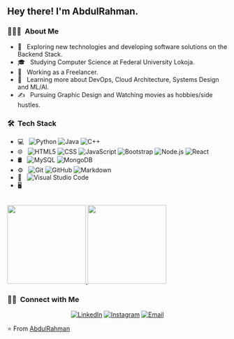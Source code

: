 <h2> Hey there! I'm AbdulRahman.</h2>

<h3> 👨🏻‍💻 &nbsp;About Me </h3>

- 🤔 &nbsp; Exploring new technologies and developing software solutions on the Backend Stack.
- 🎓 &nbsp; Studying Computer Science at Federal University Lokoja.
- 💼 &nbsp; Working as a Freelancer.
- 🌱 &nbsp; Learning more about DevOps, Cloud Architecture, Systems Design and ML/AI.
- ✍️ &nbsp; Pursuing Graphic Design and Watching movies as hobbies/side hustles.

<h3> 🛠 &nbsp;Tech Stack</h3>

- 💻 &nbsp;
  ![Python](https://img.shields.io/badge/-Python-333333?style=flat&logo=python)
  ![Java](https://img.shields.io/badge/-Java-333333?style=flat&logo=Java&logoColor=007396)
  ![C++](https://img.shields.io/badge/-C++-333333?style=flat&logo=C%2B%2B&logoColor=00599C)
- 🌐 &nbsp;
  ![HTML5](https://img.shields.io/badge/-HTML5-333333?style=flat&logo=HTML5)
  ![CSS](https://img.shields.io/badge/-CSS-333333?style=flat&logo=CSS3&logoColor=1572B6)
  ![JavaScript](https://img.shields.io/badge/-JavaScript-333333?style=flat&logo=javascript)
  ![Bootstrap](https://img.shields.io/badge/-Bootstrap-333333?style=flat&logo=bootstrap&logoColor=563D7C)
  ![Node.js](https://img.shields.io/badge/-Node.js-333333?style=flat&logo=node.js)
  ![React](https://img.shields.io/badge/-React-333333?style=flat&logo=react)
- 🛢 &nbsp;
  ![MySQL](https://img.shields.io/badge/-MySQL-333333?style=flat&logo=mysql)
  ![MongoDB](https://img.shields.io/badge/-MongoDB-333333?style=flat&logo=mongodb)
- ⚙️ &nbsp;
  ![Git](https://img.shields.io/badge/-Git-333333?style=flat&logo=git)
  ![GitHub](https://img.shields.io/badge/-GitHub-333333?style=flat&logo=github)
  ![Markdown](https://img.shields.io/badge/-Markdown-333333?style=flat&logo=markdown)
- 🔧 &nbsp;
  ![Visual Studio Code](https://img.shields.io/badge/-Visual%20Studio%20Code-333333?style=flat&logo=visual-studio-code&logoColor=007ACC)
- 🖥 &nbsp;

<br/>

<a href="https://github.com/Alao-Abiodun">
  <img height="180em" src="https://github-readme-stats.vercel.app/api?username=Alao-Abiodun&theme=buefy&show_icons=true" />
  <img height="180em" src="https://github-readme-stats.vercel.app/api/top-langs/?username=Alao-Abiodun&theme=buefy&layout=compact" />
</a>

<br/>

<h3> 🤝🏻 &nbsp;Connect with Me </h3>

<p align="center">
<a href="https://www.linkedin.com/in/alao-abiodun/"><img alt="LinkedIn" src="https://img.shields.io/badge/LinkedIn-Alao%20Abiodun%20AbdulRahman-blue?style=flat-square&logo=linkedin"></a>
<a href="https://www.instagram.com/alao43844/"><img alt="Instagram" src="https://img.shields.io/badge/Instagram-adityavs__-blue?style=flat-square&logo=instagram"></a>
<a href="mailto:abiodundev@gmail.com"><img alt="Email" src="https://img.shields.io/badge/Email-avsingh@umass.edu-blue?style=flat-square&logo=gmail"></a>
</p>

⭐️ From [AbdulRahman](https://github.com/Alao-Abiodun)
